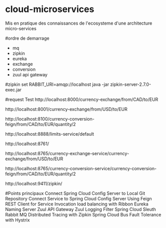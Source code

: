 # cloud-microservices

Mis en pratique des connaissances de l'ecosysteme d'une architecture micro-services

#ordre de demarrage

- mq 
- zipkin
- eureka
- exchange
- conversion
- zuul api gateway


#zipkin
set RABBIT_URI=amqp://localhost
java -jar zipkin-server-2.7.0-exec.jar


#request Test
http://localhost:8000/currency-exchange/from/CAD/to/EUR

http://localhost:8001/currency-exchange/from/USD/to/EUR

http://localhost:8100/currency-conversion-feign/from/CAD/to/EUR/quantity/2

http://localhost:8888/limits-service/default

http://localhost:8761/

http://localhost:8765/currency-exchange-service/currency-exchange/from/USD/to/EUR

http://localhost:8765/currency-conversion-service/currency-conversion-feign/from/CAD/to/EUR/quantity/2

http://localhost:9411/zipkin/



#Points principaux
Connect Spring Cloud Config Server to Local Git Repository
Connect Service to Spring Cloud Config Server
Using Feign REST Client for Service Invocation
load balancing with Ribbon
Eureka Naming Server
Zuul API Gateway
Zuul Logging Filter
Spring Cloud Sleuth
Rabbit MQ
Distributed Tracing with Zipkin
Spring Cloud Bus
Fault Tolerance with Hystrix



